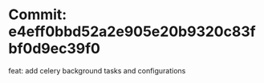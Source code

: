 # Commit: e4eff0bbd52a2e905e20b9320c83fbf0d9ec39f0

feat: add celery background tasks and configurations
